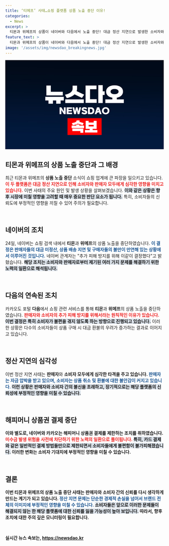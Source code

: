 ```yaml
---
title: ‘티메프’ 사태…쇼핑 플랫폼 상품 노출 중단 이유!
categories:
  - News
excerpt: >
  티몬과 위메프의 상품이 네이버와 다음에서 노출 중단! 대금 정산 지연으로 발생한 소비자와 판매자 피해가 확산되고 있으며, 향후 서비스 정상화 여부가 주목받고 있다. 클릭해 더 많은 정보 확인하세요!
feature_text: >
  티몬과 위메프의 상품이 네이버와 다음에서 노출 중단! 대금 정산 지연으로 발생한 소비자와 판매자 피해가 확산되고 있으며, 향후 서비스 정상화 여부가 주목받고 있다. 클릭해 더 많은 정보 확인하세요!
image: '/assets/img/newsdao_breakingnews.jpg'
---
```


<p><img src="/assets/img/newsdao_breakingnews.jpg" alt="ontimetimes 속보" /></p>

<h2 data-ke-size="size26">티몬과 위메프의 상품 노출 중단과 그 배경</h2>

<p data-ke-size="size16">최근 티몬과 위메프의 <b>상품 노출 중단</b> 소식이 쇼핑 업계에 큰 파장을 일으키고 있습니다. <b><span style="color: #ee2323;">이 두 플랫폼은 대금 정산 지연으로 인해 소비자와 판매자 모두에게 심각한 영향을 미치고 있습니다.</span></b> 이번 사태의 주요 원인 및 발생 상황을 살펴보겠습니다. <b><span style="background-color: #21538527;">이와 같은 상황은 향후 시장에 미칠 영향을 고려할 때 매우 중요한 판단 요소가 됩니다.</span></b> 특히, 소비자들의 신뢰도에 부정적인 영향을 끼칠 수 있어 주의가 필요합니다.</p>

<p data-ke-size="size16">&nbsp;</p>

<h2 data-ke-size="size26">네이버의 조치</h2>

<p data-ke-size="size16">24일, 네이버는 쇼핑 검색 내에서 <b>티몬</b>과 <b>위메프</b>의 상품 노출을 중단하였습니다. <b><span style="color: #1a5490;">이 결정은 판매자들의 대금 미정산, 상품 배송 지연 및 구매자들의 불만이 만연해 있는 상황에서 이루어진 것입니다.</span></b> 네이버 관계자는 "추가 피해 방지를 위해 이같이 결정했다"고 밝혔습니다. <b><span style="background-color: #21538527;">해당 조치는 소비자와 판매자로부터 제기된 여러 가지 문제를 해결하기 위한 노력의 일환으로 해석됩니다.</span></b></p>

<p data-ke-size="size16">&nbsp;</p>

<h2 data-ke-size="size26">다음의 연속된 조치</h2>

<p data-ke-size="size16">카카오도 포털 <b>다음</b>에서 쇼핑 관련 서비스를 통해 <b>티몬</b>과 <b>위메프</b>의 상품 노출을 중단하였습니다. <b><span style="color: #ee2323;">판매자와 소비자의 추가 피해 방지를 위해서라는 원칙적인 이유가 있습니다.</span></b> <b><span style="background-color: #21538527;">이번 결정은 특히 소비자가 불편을 겪지 않도록 하는 방향으로 진행되고 있습니다.</span></b> 이러한 상황은 다수의 소비자들이 상품 구매 시 대금 환불의 우려가 증가하는 결과로 이어지고 있습니다.</p>

<p data-ke-size="size16">&nbsp;</p>

<h2 data-ke-size="size26">정산 지연의 심각성</h2>

<p data-ke-size="size16">이번 정산 지연 사태는 <b>판매자</b>와 <b>소비자<b> 모두에게 심각한 타격을 주고 있습니다. <b><span style="color: #1a5490;">판매자는 자금 압박을 받고 있으며, 소비자는 상품 취소 및 환불에 대한 불안감이 커지고 있습니다.</span></b> <b><span style="background-color: #21538527;">이런 상황은 판매자와 소비자 간의 불신을 초래하고, 장기적으로는 해당 플랫폼의 신뢰성에 부정적인 영향을 미칠 수 있습니다.</span></b></p>

<p data-ke-size="size16">&nbsp;</p>

<h2 data-ke-size="size26">해피머니 상품권 결제 중단</h2>

<p data-ke-size="size16">이와 별도로, 네이버와 카카오는 <b>해피머니 상품권</b> 결제를 제한하는 조치를 취하였습니다. <b><span style="color: #ee2323;">미수금 발생 위험을 사전에 차단하기 위한 노력의 일환으로 풀이됩니다.</span></b> <b><span style="background-color: #21538527;">특히, 카드 결제와 같은 일반적인 결제 방법들만으로 제한되면서 소비자들에게 불편함이 불가피해졌습니다.</span></b> 이러한 변화는 소비자 기대치에 부정적인 영향을 미칠 수 있습니다.</p>

<p data-ke-size="size16">&nbsp;</p>

<h2 data-ke-size="size26">결론</h2>

<p data-ke-size="size16">이번 티몬과 위메프의 상품 노출 중단 사태는 <b>판매자</b>와 <b>소비자</b> 간의 신뢰를 다시 생각하게 만드는 계기가 되고 있습니다. <b><span style="color: #1a5490;">정산 지연 문제는 단순한 경제적 손실을 넘어서 브랜드 전체의 이미지에 부정적인 영향을 미칠 수 있습니다.</span></b> <b><span style="background-color: #21538527;">소비자들은 앞으로 이러한 문제들이 해결되지 않는 한 해당 플랫폼에 대한 신뢰를 잃을 가능성이 높아 보입니다.</span></b> 따라서, 향후 조치에 대한 주의 깊은 모니터링이 필요합니다.</p>

<p data-ke-size="size16">&nbsp;</p>
실시간 뉴스 속보는, <a href="https://newsdao.kr" rel="dofollow">https://newsdao.kr</a>


